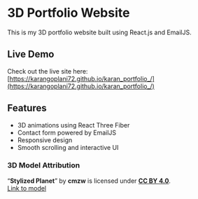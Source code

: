 # 3D Portfolio Website

This is my 3D portfolio website built using React.js and EmailJS.

## Live Demo

Check out the live site here: [https://karangoplani72.github.io/karan_portfolio_/](https://karangoplani72.github.io/karan_portfolio_/)

## Features

- 3D animations using React Three Fiber
- Contact form powered by EmailJS
- Responsive design
- Smooth scrolling and interactive UI

### 3D Model Attribution

“**Stylized Planet**” by **cmzw** is licensed under [**CC BY 4.0**](http://creativecommons.org/licenses/by/4.0/).  
[Link to model](https://skfb.ly/oyDUw)

